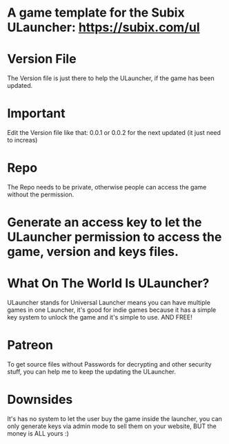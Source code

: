 # A game template for the Subix ULauncher: https://subix.com/ul

# Version File
The Version file is just there to help the ULauncher, if the game has been updated.

  # Important
  Edit the Version file like that: 0.0.1 or 0.0.2 for the next updated (it just need to increas)
  
# Repo
The Repo needs to be private, otherwise people can access the game without the permission.

  # Generate an access key to let the ULauncher permission to access the game, version and keys files.
  

# What On The World Is ULauncher?
ULauncher stands for Universal Launcher means you can have multiple games in one Launcher, it's good for indie games because it has a simple key system to unlock the game and it's simple to use. AND FREE!

# Patreon
To get source files without Passwords for decrypting and other security stuff, you can help me to keep the updating the ULauncher.

# Downsides
It's has no system to let the user buy the game inside the launcher, you can only generate keys via admin mode to sell them on your website, BUT the money is ALL yours :)
